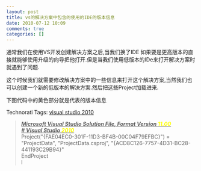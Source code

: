 ```yaml
---
layout: post
title: vs的解决方案中包含的使用的IDE的版本信息
date: 2010-07-12 10:09
comments: true
categories: []
---
```

<p>通常我们在使用VS开发创建解决方案之后,当我们换了IDE 如果要是更高版本的直接就能够使用升级的向导把他打开.但是当我们使用低版本的IDe来打开解决方案时就遇到了问题.</p>  <p>这个时候我们就需要修改解决方案中的一些信息来打开这个解决方案,当然我们也可以创建一个新的低版本的解决方案.然后把这些Project加载进来.</p>  <p>下图代码中的黄色部分就是代表的版本信息</p>  <div style="padding-bottom: 0px; margin: 0px; padding-left: 0px; padding-right: 0px; display: inline; float: none; padding-top: 0px" id="scid:0767317B-992E-4b12-91E0-4F059A8CECA8:b83b4690-bbb9-4e56-be8c-61c3359ff254" class="wlWriterEditableSmartContent">Technorati Tags: <a href="http://technorati.com/tags/visual+studio+2010" rel="tag">visual studio 2010</a></div>  <blockquote>   <p><strong><em><u>Microsoft Visual Studio Solution File, Format Version <font color="#ffff00">11.00</font>            <br /># Visual Studio <font color="#ffff00">2010             <br /></font></u></em></strong>Project("{FAE04EC0-301F-11D3-BF4B-00C04F79EFBC}") = "ProjectData", "ProjectData.csproj", "{ACD8C126-7757-4D31-BC28-441193C29B94}"      <br />EndProject      <br />l</p></blockquote>
